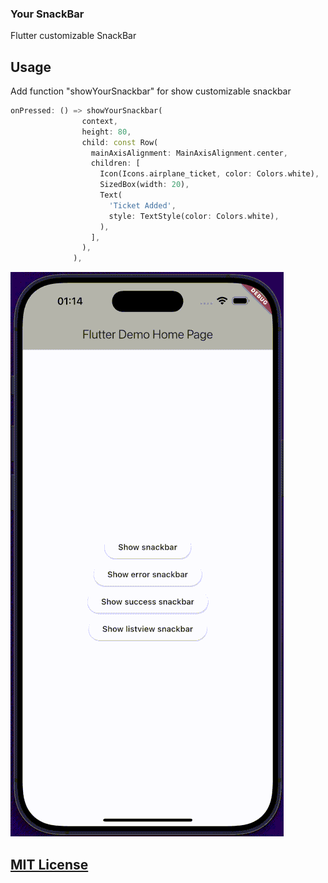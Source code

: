 ### Your SnackBar
Flutter customizable SnackBar

## Usage

Add function "showYourSnackbar" for show customizable snackbar

```dart
onPressed: () => showYourSnackbar(
                context,
                height: 80,
                child: const Row(
                  mainAxisAlignment: MainAxisAlignment.center,
                  children: [
                    Icon(Icons.airplane_ticket, color: Colors.white),
                    SizedBox(width: 20),
                    Text(
                      'Ticket Added',
                      style: TextStyle(color: Colors.white),
                    ),
                  ],
                ),
              ),
```

![Video Frame](https://github.com/Forumbit/your_snackbar/blob/master/assets/video/how-work.gif)

## [MIT License](https://opensource.org/licenses/MIT)
